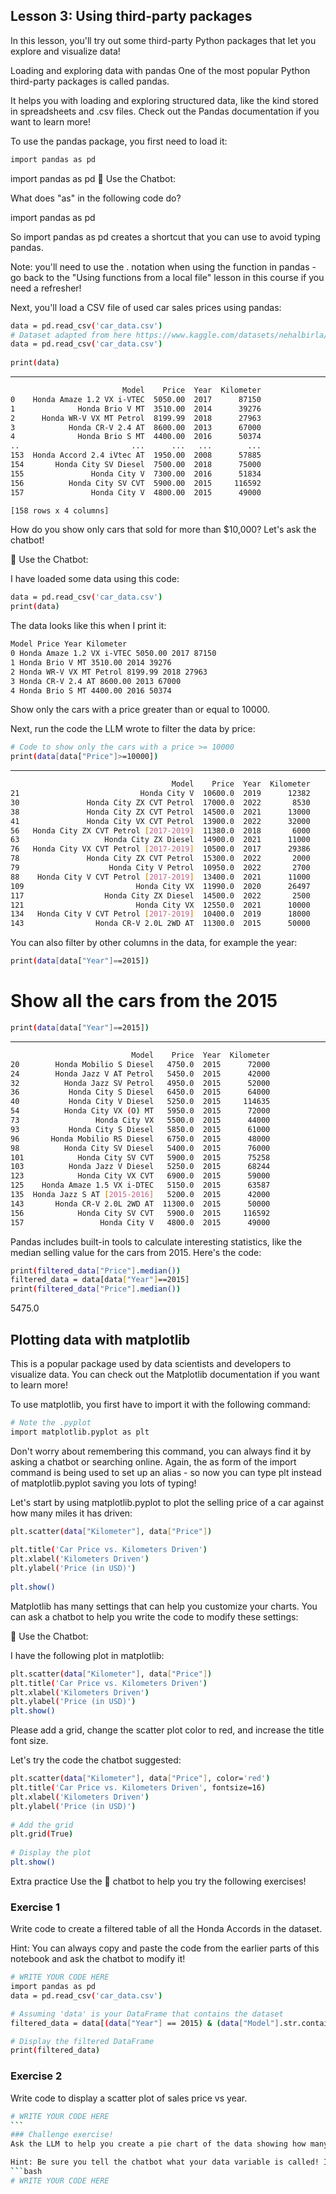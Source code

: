 ## Lesson 3: Using third-party packages
In this lesson, you'll try out some third-party Python packages that let you explore and visualize data!

Loading and exploring data with pandas
One of the most popular Python third-party packages is called pandas.

It helps you with loading and exploring structured data, like the kind stored in spreadsheets and .csv files. Check out the Pandas documentation if you want to learn more!

To use the pandas package, you first need to load it:
```bash
import pandas as pd
```
import pandas as pd
🤖 Use the Chatbot:

What does "as" in the following code do?

import pandas as pd

So import pandas as pd creates a shortcut that you can use to avoid typing pandas.

Note: you'll need to use the . notation when using the function in pandas - go back to the "Using functions from a local file" lesson in this course if you need a refresher!

Next, you'll load a CSV file of used car sales prices using pandas:
```bash
data = pd.read_csv('car_data.csv')
# Dataset adapted from here https://www.kaggle.com/datasets/nehalbirla/vehicle-dataset-from-cardekho
data = pd.read_csv('car_data.csv')
​
print(data)
```
---
```bash
                         Model    Price  Year  Kilometer
0    Honda Amaze 1.2 VX i-VTEC  5050.00  2017      87150
1              Honda Brio V MT  3510.00  2014      39276
2      Honda WR-V VX MT Petrol  8199.99  2018      27963
3            Honda CR-V 2.4 AT  8600.00  2013      67000
4              Honda Brio S MT  4400.00  2016      50374
..                         ...      ...   ...        ...
153  Honda Accord 2.4 iVtec AT  1950.00  2008      57885
154       Honda City SV Diesel  7500.00  2018      75000
155               Honda City V  7300.00  2016      51834
156          Honda City SV CVT  5900.00  2015     116592
157               Honda City V  4800.00  2015      49000

[158 rows x 4 columns]
```
How do you show only cars that sold for more than $10,000? Let's ask the chatbot!

🤖 Use the Chatbot:

I have loaded some data using this code:
```bash
data = pd.read_csv('car_data.csv')
print(data)
```
The data looks like this when I print it:
```bash
Model Price Year Kilometer
0 Honda Amaze 1.2 VX i-VTEC 5050.00 2017 87150
1 Honda Brio V MT 3510.00 2014 39276
2 Honda WR-V VX MT Petrol 8199.99 2018 27963
3 Honda CR-V 2.4 AT 8600.00 2013 67000
4 Honda Brio S MT 4400.00 2016 50374
```
Show only the cars with a price greater than or equal to 10000.

Next, run the code the LLM wrote to filter the data by price:
```bash
# Code to show only the cars with a price >= 10000
print(data[data["Price"]>=10000])
```
---
```bash
                                    Model    Price  Year  Kilometer
21                           Honda City V  10600.0  2019      12382
30               Honda City ZX CVT Petrol  17000.0  2022       8530
38               Honda City ZX CVT Petrol  14500.0  2021      13000
41               Honda City VX CVT Petrol  13900.0  2022      32000
56   Honda City ZX CVT Petrol [2017-2019]  11380.0  2018       6000
63                   Honda City ZX Diesel  14900.0  2021      11000
76   Honda City VX CVT Petrol [2017-2019]  10500.0  2017      29386
78               Honda City ZX CVT Petrol  15300.0  2022       2000
79                    Honda City V Petrol  10950.0  2022       2700
88    Honda City V CVT Petrol [2017-2019]  13400.0  2021      11000
109                         Honda City VX  11990.0  2020      26497
117                  Honda City ZX Diesel  14500.0  2022       2500
121                         Honda City VX  12550.0  2021      10000
134   Honda City V CVT Petrol [2017-2019]  10400.0  2019      18000
143                Honda CR-V 2.0L 2WD AT  11300.0  2015      50000
```
You can also filter by other columns in the data, for example the year:
```bash
print(data[data["Year"]==2015])
```
# Show all the cars from the 2015 
```bash
print(data[data["Year"]==2015])
```
---
```bash
                           Model    Price  Year  Kilometer
20        Honda Mobilio S Diesel   4750.0  2015      72000
24        Honda Jazz V AT Petrol   5450.0  2015      42000
32          Honda Jazz SV Petrol   4950.0  2015      52000
36           Honda City S Diesel   6450.0  2015      64000
40           Honda City V Diesel   5250.0  2015     114635
54          Honda City VX (O) MT   5950.0  2015      72000
73                 Honda City VX   5500.0  2015      44000
93           Honda City S Diesel   5850.0  2015      61000
96       Honda Mobilio RS Diesel   6750.0  2015      48000
98          Honda City SV Diesel   5400.0  2015      76000
101            Honda City SV CVT   5900.0  2015      75258
103          Honda Jazz V Diesel   5250.0  2015      68244
123            Honda City VX CVT   6900.0  2015      59000
125    Honda Amaze 1.5 VX i-DTEC   5150.0  2015      63587
135  Honda Jazz S AT [2015-2016]   5200.0  2015      42000
143       Honda CR-V 2.0L 2WD AT  11300.0  2015      50000
156            Honda City SV CVT   5900.0  2015     116592
157                 Honda City V   4800.0  2015      49000
```
Pandas includes built-in tools to calculate interesting statistics, like the median selling value for the cars from 2015. Here's the code:
```bash
print(filtered_data["Price"].median())
filtered_data = data[data["Year"]==2015]
print(filtered_data["Price"].median())
```
5475.0
## Plotting data with matplotlib
This is a popular package used by data scientists and developers to visualize data. You can check out the Matplotlib documentation if you want to learn more!

To use matplotlib, you first have to import it with the following command:
```bash
# Note the .pyplot
import matplotlib.pyplot as plt
```
Don't worry about remembering this command, you can always find it by asking a chatbot or searching online. Again, the as form of the import command is being used to set up an alias - so now you can type plt instead of matplotlib.pyplot saving you lots of typing!

Let's start by using matplotlib.pyplot to plot the selling price of a car against how many miles it has driven:
```bash
plt.scatter(data["Kilometer"], data["Price"])
​
plt.title('Car Price vs. Kilometers Driven')
plt.xlabel('Kilometers Driven')
plt.ylabel('Price (in USD)')
​
plt.show()
```
Matplotlib has many settings that can help you customize your charts. You can ask a chatbot to help you write the code to modify these settings:

🤖 Use the Chatbot:

I have the following plot in matplotlib:
```bash
plt.scatter(data["Kilometer"], data["Price"])
plt.title('Car Price vs. Kilometers Driven')
plt.xlabel('Kilometers Driven')
plt.ylabel('Price (in USD)')
plt.show()
```
Please add a grid, change the scatter plot color to red, and increase the title font size.

Let's try the code the chatbot suggested:
```bash
plt.scatter(data["Kilometer"], data["Price"], color='red')
plt.title('Car Price vs. Kilometers Driven', fontsize=16)
plt.xlabel('Kilometers Driven')
plt.ylabel('Price (in USD)')
​
# Add the grid
plt.grid(True)
​
# Display the plot
plt.show()
```
Extra practice
Use the 🤖 chatbot to help you try the following exercises!

### Exercise 1
Write code to create a filtered table of all the Honda Accords in the dataset.

Hint: You can always copy and paste the code from the earlier parts of this notebook and ask the chatbot to modify it!

```bash
# WRITE YOUR CODE HERE
import pandas as pd
data = pd.read_csv('car_data.csv')

# Assuming 'data' is your DataFrame that contains the dataset
filtered_data = data[(data["Year"] == 2015) & (data["Model"].str.contains("Honda Accord"))]

# Display the filtered DataFrame
print(filtered_data)
```
### Exercise 2
Write code to display a scatter plot of sales price vs year.
```bash
# WRITE YOUR CODE HERE
​```
### Challenge exercise!
Ask the LLM to help you create a pie chart of the data showing how many cars were sold each year.

Hint: Be sure you tell the chatbot what your data variable is called! It may pick a different name by default.
```bash
# WRITE YOUR CODE HERE
```
